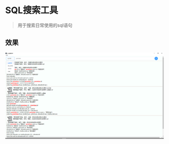 # SQL搜索工具

> 用于搜索日常使用的sql语句

## 效果

![image-20231226154519820](img/README/image-20231226154519820.png)